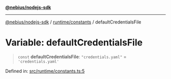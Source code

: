 [**@nebius/nodejs-sdk**](../../../README.md)

---

[@nebius/nodejs-sdk](../../../README.md) / [runtime/constants](../README.md) / defaultCredentialsFile

# Variable: defaultCredentialsFile

> `const` **defaultCredentialsFile**: `"credentials.yaml"` = `'credentials.yaml'`

Defined in: [src/runtime/constants.ts:5](https://github.com/nebius/nodejs-sdk/blob/2ec552fb564ad8fdbf78c4eb6e73ce9101501e8a/src/runtime/constants.ts#L5)
